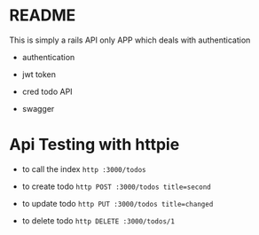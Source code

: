 # README

This is simply a rails API only APP which deals with authentication

* authentication

* jwt token

* cred todo API

* swagger

# Api Testing with httpie

* to call the index `http :3000/todos`

* to create todo `http POST :3000/todos title=second`

* to update todo `http PUT :3000/todos title=changed`

* to delete todo `http DELETE :3000/todos/1`